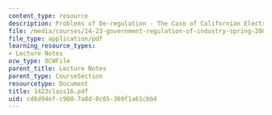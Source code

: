 ```yaml
---
content_type: resource
description: Problems of De-regulation - The Case of Californian Electricity
file: /media/courses/14-23-government-regulation-of-industry-spring-2003/cd6d94efc9087a8d8c05369f1a61cbb4_1423class16.pdf
file_type: application/pdf
learning_resource_types:
- Lecture Notes
ocw_type: OCWFile
parent_title: Lecture Notes
parent_type: CourseSection
resourcetype: Document
title: 1423class16.pdf
uid: cd6d94ef-c908-7a8d-8c05-369f1a61cbb4
---
```

